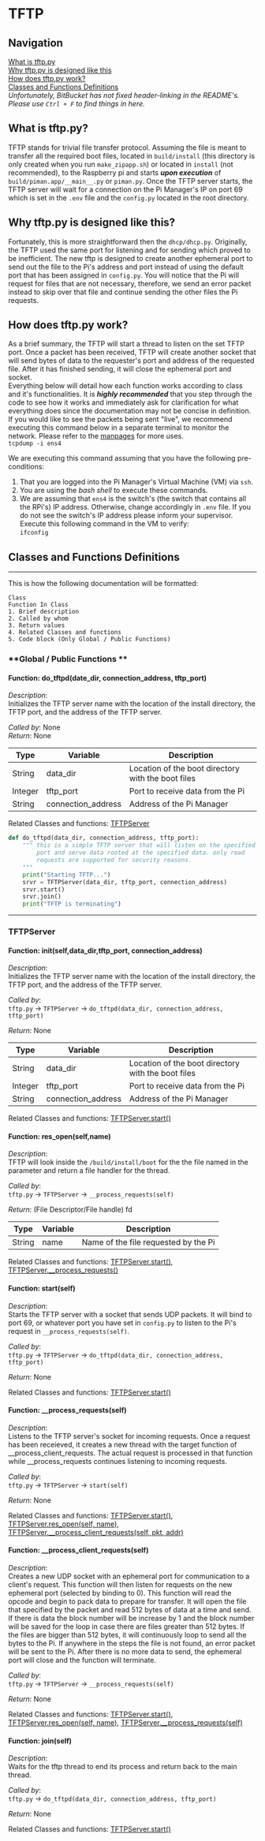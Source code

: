 # TFTP

## Navigation
[What is tftp.py](##What-is-tftp.py?)   
[Why tftp.py is designed like this](##What-tftp.py-is-designed-like-this?)   
[How does tftp.py work?](##How-does-tftp.py-work?)   
[Classes and Functions Definitions](##Classes-and-Functions-Definitions)   
*Unfortunately, BitBucket has not fixed header-linking in the README's. Please use `Ctrl + F` to find things in here.*    

## What is tftp.py?
TFTP stands for trivial file transfer protocol. Assuming the file is meant to transfer all the required boot files, located in `build/install` (this directory is only created when you run `make_zipapp.sh`) or located in `install` (not recommended), to the Raspberry pi and starts ***upon execution*** of `build/piman.app/__main__.py` or `piman.py`. Once the TFTP server starts, the TFTP server will wait for a connection on the Pi Manager's IP on port 69 which is set in the `.env` file and the `config.py` located in the root directory.

## Why tftp.py is designed like this?
Fortunately, this is more straightforward then the `dhcp/dhcp.py`. Originally, the TFTP used the same port for listening and for sending which proved to be inefficient. The new tftp is designed to create another ephemeral port to send out the file to the Pi's address and port instead of using the default port that has been assigned in `config.py`. You will notice that the Pi will request for files that are not necessary, therefore, we send an error packet instead to skip over that file and continue sending the other files the Pi requests.
## How does tftp.py work?    
As a brief summary, the TFTP will start a thread to listen on the set TFTP port. Once a packet has been received, TFTP will create another socket that will send bytes of data to the requester's port and address of the requested file. After it has finished sending, it will close the ephemeral port and socket.    
Everything below will detail how each function works according to class and it's functionalities. It is ***highly recommended*** that you step through the code to see how it works and immediately ask for clarification for what everything does since the documentation may not be concise in definition. If you would like to see the packets being sent "live", we recommend executing this command below in a separate terminal to monitor the network. Please refer to the [manpages](https://linux.die.net/man/8/tcpdump) for more uses.    
```tcpdump -i ens4```

We are executing this command assuming that you have the following pre-conditions:

1. That you are logged into the Pi Manager's Virtual Machine (VM) via `ssh`.
2. You are using the *bash shell* to execute these commands.
3. We are assuming that `ens4` is the switch's (the switch that contains all the RPi's) IP address. Otherwise, change accordingly in `.env` file. If you do not see the switch's IP address please inform your supervisor. Execute this following command in the VM to verify:            
```ifconfig```
## Classes and Functions Definitions    
---
This is how the following documentation will be formatted:
```
Class
Function In Class
1. Brief description
2. Called by whom
3. Return values
4. Related Classes and functions
5. Code block (Only Global / Public Functions)
```    
### **Global / Public Functions **
#### Function: do_tftpd(date_dir, connection_address, tftp_port)
*Description*:   
Initializes the TFTP server name with the location of the install directory, the TFTP port, and the address of the TFTP server. 

*Called by*: None         
*Return*: None         

| Type | Variable | Description |
|-------|-------|-------|
| String | data_dir | Location of the boot directory with the boot files |
| Integer | tftp_port | Port to receive data from the Pi |
| String | connection_address | Address of the Pi Manager |

Related Classes and functions: [TFTPServer](###TftpServer)     

```python
def do_tftpd(data_dir, connection_address, tftp_port):
    """ this is a simple TFTP server that will listen on the specified
        port and serve data rooted at the specified data. only read
        requests are supported for security reasons.
    """
    print("Starting TFTP...")
    srvr = TFTPServer(data_dir, tftp_port, connection_address)
    srvr.start()
    srvr.join()
    print("TFTP is terminating")
```
---
### TFTPServer
#### Function: __init__(self,data_dir,tftp_port, connection_address)    
*Description*:   
Initializes the TFTP server name with the location of the install directory, the TFTP port, and the address of the TFTP server. 

*Called by*:    
`tftp.py` -> `TFTPServer` -> `do_tftpd(data_dir, connection_address, tftp_port)`   

*Return*: None         

| Type | Variable | Description |
|-------|-------|-------|
| String | data_dir | Location of the boot directory with the boot files |
| Integer | tftp_port | Port to receive data from the Pi |
| String | connection_address | Address of the Pi Manager |

Related Classes and functions: [TFTPServer.start()](####Function:-start(self))     

#### Function: res_open(self,name)    
*Description*:   
TFTP will look inside the `/build/install/boot` for the the file named in the parameter and return a file handler for the thread.      

*Called by*:    
`tftp.py` -> `TFTPServer` -> `__process_requests(self)`   

*Return*: (File Descriptor/File handle) fd         

| Type | Variable | Description |
|-------|-------|-------|
| String | name | Name of the file requested by the Pi |

Related Classes and functions: [TFTPServer.start()](####Function:-start(self)), [TFTPServer.__process_requests()](####Function:-__process_requests(self))     


#### Function: start(self)    
*Description*:   
Starts the TFTP server with a socket that sends UDP packets. It will bind to port 69, or whatever port you have set in `config.py` to listen to the Pi's request in `__process_requests(self)`.

*Called by*:    
`tftp.py` -> `TFTPServer` -> `do_tftpd(data_dir, connection_address, tftp_port)`   

*Return*: None         

Related Classes and functions: [TFTPServer.start()](####Function:-start(self))     


#### Function: __process_requests(self)    
*Description*:   
Listens to the TFTP server's socket for incoming requests. Once a request has been receieved, it creates a new thread with the target function of __process_client_requests. The actual request is
processed in that function while __process_requests continues listening to incoming requests.     

*Called by*:    
`tftp.py` -> `TFTPServer` -> `start(self)`   

*Return*: None         

Related Classes and functions: [TFTPServer.start()](####Function:-start(self)), [TFTPServer.res_open(self, name)](####Function:-res_open(self,name)), [TFTPServer.__process_client_requests(self, pkt, addr)](####Function:__process_client_requests(self,pkt,addr))     

#### Function: __process_client_requests(self)    
*Description*:   
Creates a new UDP socket with an ephemeral port for communication to a client's request. This function will then listen for requests on the new ephemeral port (selected by binding to 0). This function will read the opcode and begin to pack data to prepare for transfer. It will open the file that specified by the packet and read 512 bytes of data at a time and send.
If there is data the block number will be increase by 1 and the block number will be saved for the loop in case there are files greater than 512 bytes. If the files are bigger than 512 bytes, it will continuously loop to send all the bytes to the Pi. If anywhere in the steps the file is not found, an error packet will be sent to the Pi. After there is no more data to send, the ephemeral port will close and the function will terminate.

*Called by*:    
`tftp.py` -> `TFTPServer` -> `__process_requests(self)`   

*Return*: None         

Related Classes and functions: [TFTPServer.start()](####Function:-start(self)), [TFTPServer.res_open(self, name)](####Function:-res_open(self,name)), [TFTPServer.__process_requests(self)](####Function:__process_requests(self))     

#### Function: join(self)    
*Description*:   
Waits for the tftp thread to end its process and return back to the main thread.

*Called by*:    
`tftp.py` -> `do_tftpd(data_dir, connection_address, tftp_port)`   

*Return*: None         

Related Classes and functions: [TFTPServer.start()](####Function:-start(self))     